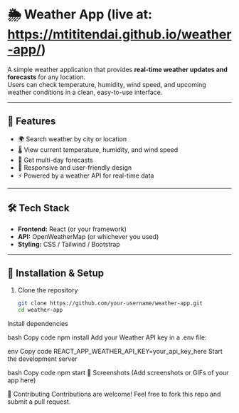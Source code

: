 # 🌦️ Weather App (live at:   https://mtititendai.github.io/weather-app/)

A simple weather application that provides **real-time weather updates and forecasts** for any location.  
Users can check temperature, humidity, wind speed, and upcoming weather conditions in a clean, easy-to-use interface.

---

## 🚀 Features
- 🌍 Search weather by city or location  
- 🌡️ View current temperature, humidity, and wind speed  
- 📅 Get multi-day forecasts  
- 📱 Responsive and user-friendly design  
- ⚡ Powered by a weather API for real-time data  

---

## 🛠️ Tech Stack
- **Frontend:** React (or your framework)  
- **API:** OpenWeatherMap (or whichever you used)  
- **Styling:** CSS / Tailwind / Bootstrap  

---

## 📂 Installation & Setup

1. Clone the repository  
   ```bash
   git clone https://github.com/your-username/weather-app.git
   cd weather-app
Install dependencies

bash
Copy code
npm install
Add your Weather API key in a .env file:

env
Copy code
REACT_APP_WEATHER_API_KEY=your_api_key_here
Start the development server

bash
Copy code
npm start
📸 Screenshots
(Add screenshots or GIFs of your app here)

🤝 Contributing
Contributions are welcome! Feel free to fork this repo and submit a pull request.
